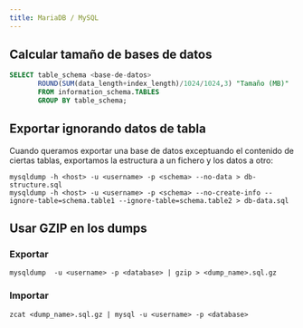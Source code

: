 ```yaml
---
title: MariaDB / MySQL
---
```


## Calcular tamaño de bases de datos

```sql
SELECT table_schema <base-de-datos>
       ROUND(SUM(data_length+index_length)/1024/1024,3) "Tamaño (MB)"
       FROM information_schema.TABLES
       GROUP BY table_schema; 
```

## Exportar ignorando datos de tabla

Cuando queramos exportar una base de datos exceptuando el contenido de ciertas tablas, exportamos la estructura a un fichero y los datos a otro:

```
mysqldump -h <host> -u <username> -p <schema> --no-data > db-structure.sql
mysqldump -h <host> -u <username> -p <schema> --no-create-info --ignore-table=schema.table1 --ignore-table=schema.table2 > db-data.sql
```

## Usar GZIP en los dumps

### Exportar

```
mysqldump  -u <username> -p <database> | gzip > <dump_name>.sql.gz
```

### Importar

```
zcat <dump_name>.sql.gz | mysql -u <username> -p <database>
```
